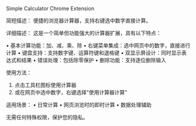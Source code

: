 Simple Calculator Chrome Extension

简短描述：
便捷的浏览器计算器，支持右键选中数字直接计算。

详细描述：
这是一个简单但功能强大的计算器扩展，具有以下特点：

• 基本计算功能：加、减、乘、除
• 右键菜单集成：选中网页中的数字，直接进行计算
• 键盘支持：支持数字键、运算符键和退格键
• 双显示屏设计：同时显示表达式和结果
• 错误处理：包括除零保护
• 删除功能：支持逐位删除输入

使用方法：
1. 点击工具栏图标使用计算器
2. 或在网页中选中数字，右键选择"使用计算器计算"

适用场景：
• 日常计算
• 网页浏览时的即时计算
• 数据处理辅助

无需任何特殊权限，保护您的隐私。
